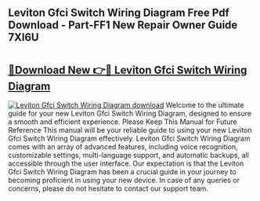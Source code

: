 ## Leviton Gfci Switch Wiring Diagram Free Pdf Download - Part-FF1 New Repair Owner Guide 7Xl6U

# <h2><a href="http://dfqhlzk.blite.top/?on=Leviton+Gfci+Switch+Wiring+Diagram">🔗Download New 👉🔴 Leviton Gfci Switch Wiring Diagram</a></h2>

[![Leviton Gfci Switch Wiring Diagram download](https://i.imgur.com/lujVjoI.png)](http://dfqhlzk.blite.top/?on=Leviton+Gfci+Switch+Wiring+Diagram)
Welcome to the ultimate guide for your new Leviton Gfci Switch Wiring Diagram, designed to ensure a smooth and efficient experience. Please Keep This Manual for Future Reference This manual will be your reliable guide to using your new Leviton Gfci Switch Wiring Diagram effectively. Leviton Gfci Switch Wiring Diagram comes with an array of advanced features, including voice recognition, customizable settings, multi-language support, and automatic backups, all accessible through the user interface. Our expectation is that the Leviton Gfci Switch Wiring Diagram has been a crucial guide in your journey to becoming proficient in using your new device. In case of any queries or concerns, please do not hesitate to contact our support team.
